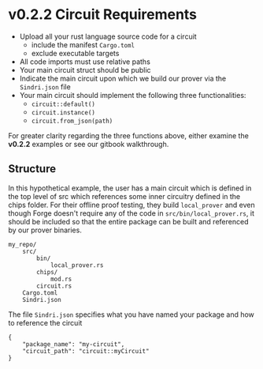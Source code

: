 # v0.2.2 Circuit Requirements

- Upload all your rust language source code for a circuit
  - include the manifest `Cargo.toml`
  - exclude executable targets
- All code imports must use relative paths
- Your main circuit struct should be public
- Indicate the main circuit upon which we build our prover via the `Sindri.json` file
- Your main circuit should implement the following three functionalities:
  - `circuit::default()`
  - `circuit.instance()`
  - `circuit.from_json(path)`

For greater clarity regarding the three functions above, either examine the **v0.2.2** examples or see our gitbook walkthrough.

## Structure
In this hypothetical example, the user has a main circuit which is defined in the top level of src which references some inner circuitry defined in the chips folder.  For their offline proof testing, they build `local_prover` and even though Forge doesn't require any of the code in `src/bin/local_prover.rs`, it should be included so that the entire package can be built and referenced by our prover binaries.
```
my_repo/
    src/
        bin/
            local_prover.rs
        chips/
            mod.rs
        circuit.rs
    Cargo.toml
    Sindri.json
```

The file `Sindri.json` specifies what you have named your package and how to reference the circuit
```
{
    "package_name": "my-circuit",
    "circuit_path": "circuit::myCircuit"
}
```
